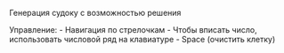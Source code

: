 Генерация судоку с возможностью решения

Управление:
    - Навигация по стрелочкам
    - Чтобы вписать число, использовать числовой ряд на клавиатуре
    - Space (очистить клетку)
